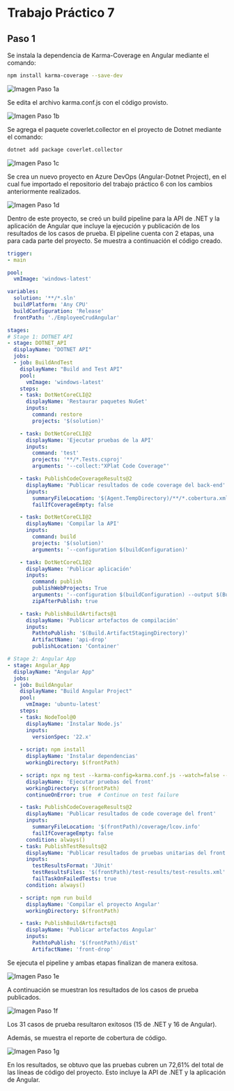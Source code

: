 # Trabajo Práctico 7

## Paso 1
Se instala la dependencia de Karma-Coverage en Angular mediante el comando:
```bash
npm install karma-coverage --save-dev
```

![Imagen Paso 1a](Paso%201a.jpg)

Se edita el archivo karma.conf.js con el código provisto.

![Imagen Paso 1b](Paso%201b.jpg)

Se agrega el paquete coverlet.collector en el proyecto de Dotnet mediante el comando:
```bash
dotnet add package coverlet.collector
```

![Imagen Paso 1c](Paso%201c.jpg)

Se crea un nuevo proyecto en Azure DevOps (Angular-Dotnet Project), en el cual fue importado el repositorio del trabajo práctico 6 con los cambios anteriormente realizados.

![Imagen Paso 1d](Paso%201d.jpg)

Dentro de este proyecto, se creó un build pipeline para la API de .NET y la aplicación de Angular que incluye la ejecución y publicación de los resultados de los casos de prueba. El pipeline cuenta con 2 etapas, una para cada parte del proyecto. Se muestra a continuación el código creado.

```yaml
trigger:
- main

pool:
  vmImage: 'windows-latest'

variables:
  solution: '**/*.sln'
  buildPlatform: 'Any CPU'
  buildConfiguration: 'Release'
  frontPath: './EmployeeCrudAngular'

stages:
# Stage 1: DOTNET API
- stage: DOTNET_API
  displayName: "DOTNET API"
  jobs:
  - job: BuildAndTest
    displayName: "Build and Test API"
    pool:
      vmImage: 'windows-latest'
    steps:
    - task: DotNetCoreCLI@2
      displayName: 'Restaurar paquetes NuGet'
      inputs:
        command: restore
        projects: '$(solution)'

    - task: DotNetCoreCLI@2
      displayName: 'Ejecutar pruebas de la API'
      inputs:
        command: 'test'
        projects: '**/*.Tests.csproj'
        arguments: '--collect:"XPlat Code Coverage"'

    - task: PublishCodeCoverageResults@2
      displayName: 'Publicar resultados de code coverage del back-end'
      inputs:
        summaryFileLocation: '$(Agent.TempDirectory)/**/*.cobertura.xml'
        failIfCoverageEmpty: false

    - task: DotNetCoreCLI@2
      displayName: 'Compilar la API'
      inputs:
        command: build
        projects: '$(solution)'
        arguments: '--configuration $(buildConfiguration)'

    - task: DotNetCoreCLI@2
      displayName: 'Publicar aplicación'
      inputs:
        command: publish
        publishWebProjects: True
        arguments: '--configuration $(buildConfiguration) --output $(Build.ArtifactStagingDirectory)'
        zipAfterPublish: true

    - task: PublishBuildArtifacts@1
      displayName: 'Publicar artefactos de compilación'
      inputs:
        PathtoPublish: '$(Build.ArtifactStagingDirectory)'
        ArtifactName: 'api-drop'
        publishLocation: 'Container'

# Stage 2: Angular App
- stage: Angular_App
  displayName: "Angular App"
  jobs:
  - job: BuildAngular
    displayName: "Build Angular Project"
    pool:
      vmImage: 'ubuntu-latest'
    steps:
    - task: NodeTool@0
      displayName: 'Instalar Node.js'
      inputs:
        versionSpec: '22.x'
    
    - script: npm install
      displayName: 'Instalar dependencias'
      workingDirectory: $(frontPath)

    - script: npx ng test --karma-config=karma.conf.js --watch=false --browsers ChromeHeadless --code-coverage
      displayName: 'Ejecutar pruebas del front'
      workingDirectory: $(frontPath)
      continueOnError: true  # Continue on test failure

    - task: PublishCodeCoverageResults@2
      displayName: 'Publicar resultados de code coverage del front'
      inputs:
        summaryFileLocation: '$(frontPath)/coverage/lcov.info'
        failIfCoverageEmpty: false
      condition: always()
    - task: PublishTestResults@2
      displayName: 'Publicar resultados de pruebas unitarias del front'
      inputs:
        testResultsFormat: 'JUnit'
        testResultsFiles: '$(frontPath)/test-results/test-results.xml'
        failTaskOnFailedTests: true
      condition: always()

    - script: npm run build
      displayName: 'Compilar el proyecto Angular'
      workingDirectory: $(frontPath)

    - task: PublishBuildArtifacts@1
      displayName: 'Publicar artefactos Angular'
      inputs:
        PathtoPublish: '$(frontPath)/dist'
        ArtifactName: 'front-drop'
```

Se ejecuta el pipeline y ambas etapas finalizan de manera exitosa.

![Imagen Paso 1e](Paso%201e.jpg)

A continuación se muestran los resultados de los casos de prueba publicados.

![Imagen Paso 1f](Paso%201f.jpg)

Los 31 casos de prueba resultaron exitosos (15 de .NET y 16 de Angular).

Además, se muestra el reporte de cobertura de código.

![Imagen Paso 1g](Paso%201g.jpg)

En los resultados, se obtuvo que las pruebas cubren un 72,61% del total de las líneas de código del proyecto. Esto incluye la API de .NET y la aplicación de Angular.